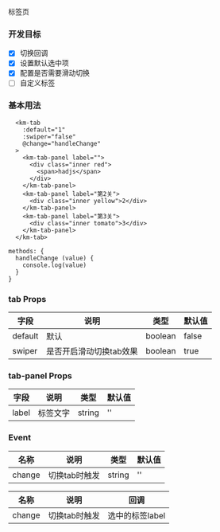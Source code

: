 标签页
### 开发目标
- [x] 切换回调
- [x] 设置默认选中项
- [x] 配置是否需要滑动切换
- [ ] 自定义标签
### 基本用法
```
  <km-tab
    :default="1"
    :swiper="false"
    @change="handleChange"
  >
    <km-tab-panel label="">
      <div class="inner red">
        <span>hadjs</span>
      </div>
    </km-tab-panel>
    <km-tab-panel label="第2关">
      <div class="inner yellow">2</div>
    </km-tab-panel>
    <km-tab-panel label="第3关">
      <div class="inner tomato">3</div>
    </km-tab-panel>
  </km-tab>
```
```
methods: {
  handleChange (value) {
    console.log(value)
  }
}
```

### tab Props
| 字段             | 说明               | 类型                  | 默认值 |
| ---------------- | ------------------ | --------------------- | ------ |
| default          | 默认           | boolean               | false  |
| swiper       | 是否开启滑动切换tab效果           | boolean                | true |

### tab-panel Props
| 字段             | 说明               | 类型                  | 默认值 |
| ---------------- | ------------------ | --------------------- | ------ |
| label          | 标签文字           | string               | ''  |

### Event
| 名称             | 说明               | 类型                  | 默认值 |
| ---------------- | ------------------ | --------------------- | ------ |
| change          | 切换tab时触发           | string               | ''  |


| 名称             | 说明               | 回调               |
| ---------------- | ------------------ | ------------------ |
| change          | 切换tab时触发         | 选中的标签label |
